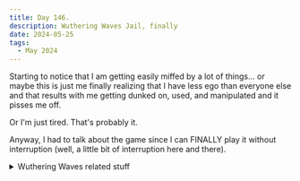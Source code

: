 ```yaml
---
title: Day 146.
description: Wuthering Waves Jail, finally
date: 2024-05-25
tags: 
  - May 2024
---
```


Starting to notice that I am getting easily miffed by a lot of things... or maybe this is just me finally realizing that I have less ego than everyone else and that results with me getting dunked on, used, and manipulated and it pisses me off.

Or I'm just tired. That's probably it.

Anyway, I had to talk about the game since I can FINALLY play it without interruption (well, a little bit of interruption here and there).

<details>
<summary>
Wuthering Waves related stuff
</summary>

First of all, graphics-wise this game is *beautiful*. I didn't manage to take much screenshot of the early game, but the cutscenes were just *insane*.

<a href="https://imgur.com/a6TBNGA"><img src="https://i.imgur.com/a6TBNGA.png" title="Sanhua ambivalent" width="500px" alt="Sanhua ambivalent" /></a>
<a href="https://imgur.com/cufBxjU"><img src="https://i.imgur.com/cufBxjU.png" title="Sanhua discerning" width="500px" alt="Sanhua discerning"  /></a>
<a href="https://imgur.com/DkJ5kmW"><img src="https://i.imgur.com/DkJ5kmW.png" title="Tacet Field view" width="500px" alt="Tacet Field view"  /></a>

Graphics wise, this game is pretty good. It's not the best, but during cutscenes I honestly cannot tell when did they switch into a gameplay-like cutscenes (this is pretty much a big flaw from HSR, I don't really remember if Genshin has similar issues with this or not) and some kind of directed cutscenes, because holy shit the angles they use is pretty much like I'm playing a Triple-A games. With the graphic, it really does feel LIKE a Triple-A game... even down to the issue people have which happens to Triple-A games release too.

Now we move to gameplay. Honestly, it's pretty rad, but it does rely more on my motor skill... which means if I die, that's literally skill issue from me. Thankfully though, it seems like I've been playing it very careful, since I haven't died once since I played the game. Or perhaps I've been overleveling my characters... The dodge mechanic, parry, and the combos were all pretty fun to learn, challenging, but not frustrating. I wish I can actually understand them thoroughly, but I have time. This game should last for a while, hopefully, crossing my fingers.

Movement in this game is snappy, but still feel kinda awkward. The jump is very stiff if you compare it to Genshin, where it feels kinda natural. The only thing I'll give them props for is that you can wallrun, which looks so cool, and faster than walljump that Genshin has. (I'm sorry that I'm comparing it to Genshin, but this IS supposed to be a Genshin competitor).

The story so far is not as bad as people are making it online as well. I was invested, even before Scar appeared, but I guess I'll say there are props in people saying it's not as great as it could be. The EN dubs are HORRIBLE though, which was the sentiment that you would usually find when you compare dubs and subs, but recently there's been influx of quality coming through EN dubs. Regretfully, this game does not have them, yet. I've heard great things about future characters, so I'll be waiting patiently for them to appear and check. (Or checking on YouTube, perhaps)

Also, I rolled two great characters from the *very first ten-pull*, but they both happened to be... *sigh*

<a href="https://imgur.com/zak6Orw"><img src="https://i.imgur.com/zak6Orw.png" title="Verina" width="500px" alt="Verina" /></a>
<a href="https://imgur.com/ZIRSaVC"><img src="https://i.imgur.com/ZIRSaVC.png" title="Encore" width="500px" alt="Encore" /></a>
<a href="https://imgur.com/ykjOL2a"><img src="https://i.imgur.com/ykjOL2a.png" title="Literally the first ten pull" width="500px" alt="Literally the first ten pull" /></a>

With all the gifts we'll be getting due to the hotfixes they have to pump out (unoptimized stuff causing issues in lower end hardwares and random high end hardwares too), I should be able to get pretty much every 5-star Standard Character, except Lingyang (I do not mind). I'm planning to get Jianxin from the beginner selector banner, which will be faster to finish now that I get the discounted banner really early... and I'm planning to get Calcharo from the new voucher we will be getting. Calcharo in particular will be really good with Yinlin, a character I'm planning to pull, and they're both electro (my favorite element in general, even on Genshin I like them).

Anyway, here's a last Sanhua smile to brighten your day. (why is this woman a 4-star????)

<a href="https://imgur.com/awQJakf"><img src="https://i.imgur.com/awQJakf.png" title="Sanhua smile" width="500px" alt="Sanhua smile" /></a>

</details>

